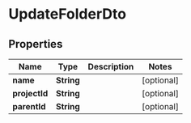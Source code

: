 # UpdateFolderDto

## Properties
Name | Type | Description | Notes
------------ | ------------- | ------------- | -------------
**name** | **String** |  |  [optional]
**projectId** | **String** |  |  [optional]
**parentId** | **String** |  |  [optional]
